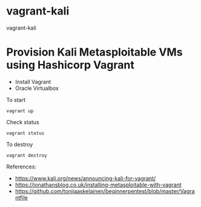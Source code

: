 # vagrant-kali
vagrant-kali


# Provision Kali Metasploitable VMs using Hashicorp Vagrant
- Install Vagrant
- Oracle Virtualbox

To start
```angularjs
vagrant up
```

Check status 
```angularjs
vagrant status
```

To destroy
```angularjs
vagrant destroy
```


References:

- https://www.kali.org/news/announcing-kali-for-vagrant/
- https://jonathansblog.co.uk/installing-metasploitable-with-vagrant
- https://github.com/tonijaaskelainen/beginnerpentest/blob/master/Vagrantfile




